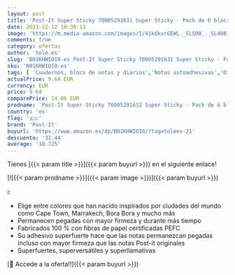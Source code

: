 ```yaml
---
layout: post
title: 'Post-It Super Sticky 70005291631 Super Sticky - Pack de 6 blocs notas Adhesivas Multicolor  Miami   76 x 127 mm'
date: 2021-12-12 10:39:13
image: 'https://m.media-amazon.com/images/I/41kQkvrGEWL._SL500_._SL400_.jpg'
comments: true
category: ofertas
author: 'tole.es'
slug: 'B01KHWIOI0-es Post-It Super Sticky 70005291631 Super Sticky - Pack de 6...'
sku: 'B01KHWIOI0-es'
tags: [ 'Cuadernos, blocs de notas y diarios','Notas autoadhesivas','Oficina y papelería','Productos de papel para oficina','post-it', ]
actualPrice: 9.64 EUR
currency: EUR
price: 9.64
comparePrice: 14.06 EUR
prodname: 'Post-It Super Sticky 70005291631 Super Sticky - Pack de 6 blocs notas Adhesivas Multicolor  Miami   76 x 127 mm'
country: 'es'
flag: '🇪🇸'
brand: 'Post-It'
buyurl: 'https://www.amazon.es/dp/B01KHWIOI0/?tag=tolees-21'
descuento: '31.44'
average: '10.725'
---
```


Tienes [{{< param title >}}]({{< param buyurl >}}) en el siguiente enlace!

[![{{< param prodname >}}]({{< param image >}})]({{< param buyurl >}})

ℹ️:

- Elige entre colores que han nacido inspirados por ciudades del mundo como Cape Town, Marrakech, Bora Bora y mucho más
- Permanecen pegadas con mayor firmeza y durante más tiempo
- Fabricados 100 % con fibras de papel certificadas PEFC
- Su adhesivo superfuerte hace que las notas permanezcan pegadas incluso con mayor firmeza que las notas Post-it originales
- Superfuertes, superversátiles y superllamativas

[🛒 Accede a la oferta!!]({{< param buyurl >}})

